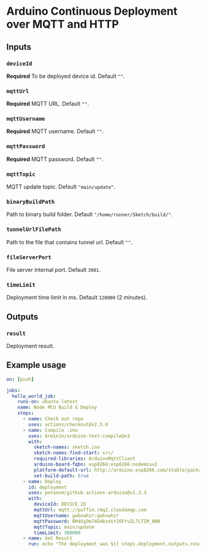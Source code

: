 # Arduino Continuous Deployment over MQTT and HTTP

## Inputs

### `deviceId`

**Required** To be deployed device id. Default `""`.

### `mqttUrl`

**Required** MQTT URL. Default `""`.

### `mqttUsername`

**Required** MQTT username. Default `""`.

### `mqttPassword`

**Required** MQTT password. Default `""`.

### `mqttTopic`

MQTT update topic. Default `"main/update"`.

### `binaryBuildPath`

Path to binary build folder. Default `"/home/runner/Sketch/build/"`.

### `tunnelUrlFilePath`

Path to the file that contains tunnel url. Default `""`.

### `fileServerPort`

File server internal port. Default `3001`.

### `timeLimit`

Deployment time limit in ms. Default `120000` (2 minutes).

## Outputs

### `result`

Deployment result.

## Example usage

```yaml
on: [push]

jobs:
  hello_world_job:
    runs-on: ubuntu-latest
    name: Node MCU Build & Deploy
    steps:
      - name: Check out repo
        uses: actions/checkout@v2.5.0
      - name: Compile .ino
        uses: ArminJo/arduino-test-compile@v3
        with:
          sketch-names: sketch.ino
          sketch-names-find-start: src/
          required-libraries: ArduinoMqttClient
          arduino-board-fqbn: esp8266:esp8266:nodemcuv2
          platform-default-url: http://arduino.esp8266.com/stable/package_esp8266com_index.json
          set-build-path: true
      - name: Deploy
        id: deployment
        uses: potaesm/github-actions-arduino@v1.3.3
        with:
          deviceId: DEVICE_ID
          mqttUrl: mqtt://puffin.rmq2.cloudamqp.com
          mqttUsername: gwbvwhzr:gwbvwhzr
          mqttPassword: BH4UyDm74GHbzdsYJOFtvZL7LTIM_bNB
          mqttTopic: main/update
          timeLimit: 300000
      - name: Get Result
        run: echo "The deployment was ${{ steps.deployment.outputs.result }}"
```